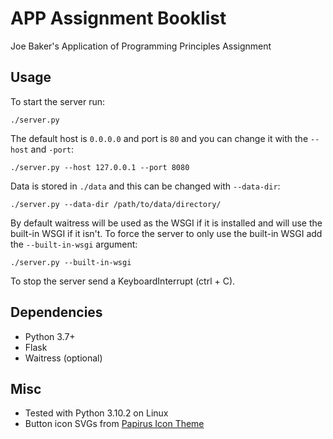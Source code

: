 # APP Assignment Booklist

Joe Baker's Application of Programming Principles Assignment

## Usage

To start the server run:

`./server.py`

The default host is `0.0.0.0` and port is `80` and you can change it with the `--host` and `-port`:

`./server.py --host 127.0.0.1 --port 8080`

Data is stored in `./data` and this can be changed with `--data-dir`:

`./server.py --data-dir /path/to/data/directory/`

By default waitress will be used as the WSGI if it is installed and will use the built-in WSGI if it isn't. To force the server to only use the built-in WSGI add the `--built-in-wsgi` argument:

`./server.py --built-in-wsgi`

To stop the server send a KeyboardInterrupt (ctrl + C).

## Dependencies

- Python 3.7+
- Flask
- Waitress (optional)

## Misc

- Tested with Python 3.10.2 on Linux
- Button icon SVGs from [Papirus Icon Theme](https://github.com/PapirusDevelopmentTeam/papirus-icon-theme)
